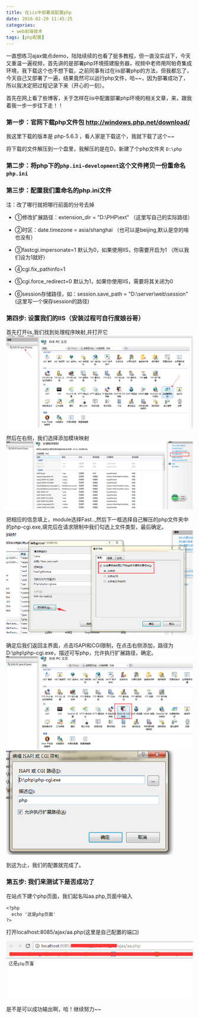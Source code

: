 ```yaml
---
title: 在iis中部署或配置php
date: 2016-02-20 11:45:25
categories:
  - web前端技术
tags: [php配置]
---
```


 一直想练习ajax做点demo，陆陆续续的也看了挺多教程，但一直没实战下，今天又重温一遍视频，首先讲的是部署php环境搭建服务器，视频中老师用阿帕奇集成环境，我下载这个也不想下载，之前同事有过在iis部署php的方法，但我都忘了，今天自己又部署了一遍，结果竟然可以运行php文件，哈~~，因为部署成功了，所以我决定把过程记录下来（开心的一刻）。


 首先在网上看了些博客，关于怎样在iis中配置部署php环境的相关文章，来，跟我着我一步一步往下走！！


 ### 第一步：官网下载php文件包 http://windows.php.net/download/

 我这里下载的版本是 php-5.6.3 ，看人家是下载这个，我就下载了这个~~

  将下载的文件解压到一个盘里，我解压的是在D，新建了个php文件夹 `D:\php`

 ### 第二步：将php下的`php.ini-development`这个文件拷贝一份重命名`php.ini`

### 第三步：配置我们重命名的php.ini文件

 注：改了哪行就把哪行前面的分号去掉
* ①修改扩展路径：extension_dir = "D:\PHP\ext" （这里写自己的实际路径）
* ②时区：date.timezone = asia/shanghai （也可以是beijing,默认是空的啥也没有）

   <!--more-->



* ③fastcgi.impersonate=1 默认为0，如果使用IIS，你需要开启为1 （所以我们设为1就好）
* ④cgi.fix_pathinfo=1
* ⑤cgi.force_redirect=0 默认为1，如果你使用IIS，需要将其关闭为0
* ⑥session存储路径，如：session.save_path = "D:\server\web\session" (这里写一个保存session的路径)

### 第四步: 设置我们的IIS（安装过程可自行度娘谷哥）
  首先打开iis,我们找到处理程序映射,并打开它
  ![](iis-php/iis-a.png "Optional title")

  然后在右侧，我们选择添加模块映射
  ![](iis-php/iis-b.png "Optional title")

   把相应的信息填上，module选择Fast..,然后下一框选择自己解压的php文件夹中的php-cgi.exe,填完后在请求限制中我们勾选上文件类型，最后确定。
   ![](iis-php/iis-c.png "Optional title")

   确定后我们返回主界面，点击ISAPI和CGI限制，在点击右侧添加，路径为D:\php\php-cgi.exe，描述可写php，允许执行扩展路径，确定。
      ![](iis-php/iis-d.png "Optional title")
      ![](iis-php/iis-e.png "Optional title")

到这为止，我们的配置就完成了。
### 第五步: 我们来测试下是否成功了
在站点下建个php页面，我们起名叫aa.php,页面中输入
```
<?php
  echo '这是php页面'
?>

```
打开localhost:8085/ajax/aa.php(这里是自己配置的端口)

![](iis-php/iis-f.png "Optional title")


是不是可以成功输出啊，哈！继续努力~~